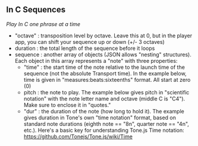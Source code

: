 ## In C Sequences
*Play In C one phrase at a time*

- "octave" : transposition level by octave. Leave this at 0, but in the player app, you can shift your sequence up or down (+/- 3 octaves)
- duration : the total length of the sequence before it loops
- sequence : another array of objects (JSON allows "nesting" structures). Each object in this array represents a "note" with three properties:
  - "time" : the start time of the note relative to the launch time of the sequence (not the absolute Transport time). In the example below, time is given in "measures:beats:sixteenths" format. All start at zero (0)
  - pitch : the note to play. The example below gives pitch in "scientific notation" with the note letter name and octave (middle C is "C4"). Make sure to enclose it in "quotes."
  - "dur" : the duration of the note (how long to hold it). The example gives duration in Tone's own "time notation" format, based on standard note durations (eighth note == "8n", quarter note == "4n", etc.). Here's a basic key for understanding Tone.js Time notation: https://github.com/Tonejs/Tone.js/wiki/Time 

